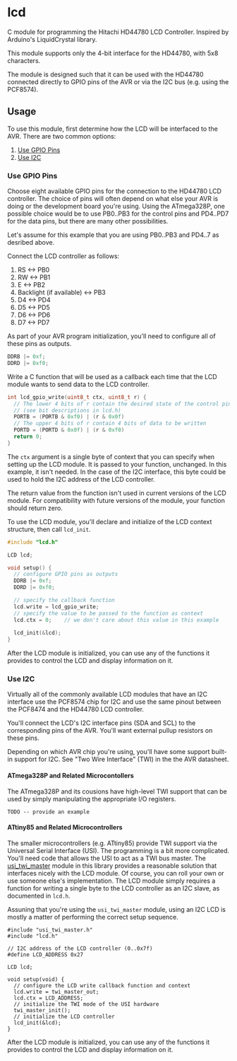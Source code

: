 lcd
===

C module for programming the Hitachi HD44780 LCD Controller.
Inspired by Arduino's LiquidCrystal library.
 
This module supports only the 4-bit interface for the HD44780,
with 5x8 characters.

The module is designed such that it can be used with the HD44780
connected directly to GPIO pins of the AVR or via the I2C bus 
(e.g. using the PCF8574).

Usage
-----

To use this module, first determine how the LCD will be interfaced
to the AVR. There are two common options:

1. [Use GPIO Pins](#use-gpio-pins)
2. [Use I2C](#use-i2c)


### Use GPIO Pins

Choose eight available GPIO pins for the connection to the HD44780
LCD controller. The choice of pins will often depend on what else
your AVR is doing or the development board you're using. Using the
ATmega328P, one possible choice would be to use PB0..PB3 for the 
control pins and PD4..PD7 for the data pins, but there are many other 
possibilities.

Let's assume for this example that you are using PB0..PB3 and 
PD4..7 as desribed above. 

Connect the LCD controller as follows:

1. RS <-> PB0
2. RW <-> PB1
3. E  <-> PB2
4. Backlight (if available) <-> PB3
5. D4 <-> PD4
6. D5 <-> PD5
7. D6 <-> PD6
8. D7 <-> PD7


As part of your AVR program initialization, you'll need to configure all 
of these pins as outputs.

```c
DDRB |= 0xf;
DDRD |= 0xf0;
```

Write a C function that will be used as a callback each time that
the LCD module wants to send data to the LCD controller. 

```c
int lcd_gpio_write(uint8_t ctx, uint8_t r) {
  // The lower 4 bits of r contain the desired state of the control pins
  // (see bit descriptions in lcd.h)
  PORTB = (PORTB & 0xf0) | (r & 0x0f)
  // The upper 4 bits of r contain 4 bits of data to be written
  PORTD = (PORTD & 0x0f) | (r & 0xf0)
  return 0;
}
```

The `ctx` argument is a single byte of context that you can specify 
when setting up the LCD module. It is passed to your function, 
unchanged. In this example, it isn't needed. In the case of the I2C 
interface, this byte could be used to hold the I2C address of the LCD 
controller.

The return value from the function isn't used in current versions of
the LCD module. For compatibility with future versions of the module,
your function should return zero.

To use the LCD module, you'll declare and initialize of the LCD context
structure, then call `lcd_init`.

```c
#include "lcd.h"

LCD lcd;

void setup() {
  // configure GPIO pins as outputs
  DDRB |= 0xf;
  DDRD |= 0xf0;

  // specify the callback function
  lcd.write = lcd_gpio_write;
  // specify the value to be passed to the function as context
  lcd.ctx = 0;    // we don't care about this value in this example
  
  lcd_init(&lcd);
}
```

After the LCD module is initialized, you can use any of the functions
it provides to control the LCD and display information on it.


### Use I2C

Virtually all of the commonly available LCD modules that have an I2C
interface use the PCF8574 chip for I2C and use the same pinout between
the PCF8474 and the HD44780 LCD controller.

You'll connect the LCD's I2C interface pins (SDA and SCL) to the
corresponding pins of the AVR. You'll want external pullup resistors
on these pins.

Depending on which AVR chip you're using, you'll have some support
built-in support for I2C. See "Two Wire Interface" (TWI) in the the 
AVR datasheet.

#### ATmega328P and Related Microcontollers

The ATmega328P and its cousions have high-level TWI support that
can be used by simply manipulating the appropriate I/O registers.

```
TODO -- provide an example
```

#### ATtiny85 and Related Microcontrollers

The smaller microcontrollers (e.g. ATtiny85) provide TWI support via 
the Universal Serial Interface (USI). The programming is a bit more
complicated. You'll need code that allows the USI to act as a TWI bus 
master. The [usi_twi_master](../usi_twi_master/README.md) module in
this library provides a reasonable solution that interfaces nicely
with the LCD module. Of course, you can roll your own or use someone
else's implementation. The LCD module simply requires a function for
writing a single byte to the LCD controller as an I2C slave, as
documented in `lcd.h`.

Assuning that you're using the `usi_twi_master` module, using an I2C
LCD is mostly a matter of performing the correct setup sequence.

```
#include "usi_twi_master.h"
#include "lcd.h"

// I2C address of the LCD controller (0..0x7f)
#define LCD_ADDRESS 0x27

LCD lcd;

void setup(void) {
  // configure the LCD write callback function and context
  lcd.write = twi_master_out;
  lcd.ctx = LCD_ADDRESS;
  // initialize the TWI mode of the USI hardware
  twi_master_init();
  // initialize the LCD controller
  lcd_init(&lcd);
}
```

After the LCD module is initialized, you can use any of the functions
it provides to control the LCD and display information on it.
